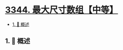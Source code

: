 # [3344. 最大尺寸数组【中等】](https://github.com/tnotesjs/TNotes.leetcode/tree/main/notes/3344.%20%E6%9C%80%E5%A4%A7%E5%B0%BA%E5%AF%B8%E6%95%B0%E7%BB%84%E3%80%90%E4%B8%AD%E7%AD%89%E3%80%91)

<!-- region:toc -->

- [1. 📝 概述](#1--概述)

<!-- endregion:toc -->

## 1. 📝 概述
